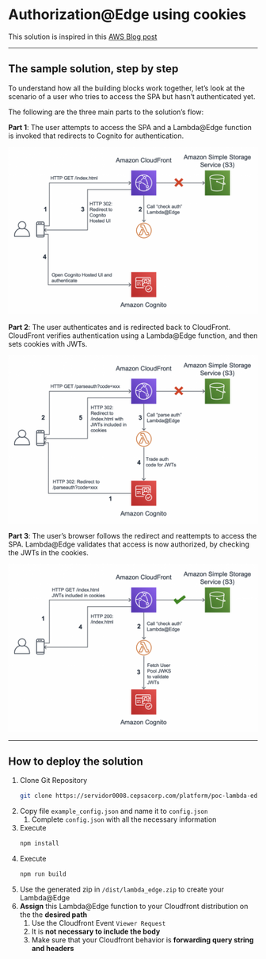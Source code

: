 # Authorization@Edge using cookies

This solution is inspired in this [AWS Blog post](https://aws.amazon.com/es/blogs/networking-and-content-delivery/authorizationedge-using-cookies-protect-your-amazon-cloudfront-content-from-being-downloaded-by-unauthenticated-users/)

---

## The sample solution, step by step
To understand how all the building blocks work together, let’s look at the scenario of a user who tries to access the SPA but hasn’t authenticated yet.

The following are the three main parts to the solution’s flow:

**Part 1**: The user attempts to access the SPA and a Lambda@Edge function is invoked that redirects to Cognito for authentication.

![Auth part 1](/docs/images/part-1.png)

**Part 2**: The user authenticates and is redirected back to CloudFront. CloudFront verifies authentication using a Lambda@Edge function, and then sets cookies with JWTs.

![Auth part 3](/docs/images/part-2.png)

**Part 3**: The user’s browser follows the redirect and reattempts to access the SPA. Lambda@Edge validates that access is now authorized, by checking the JWTs in the cookies.

![Auth part 3](/docs/images/part-3.png)

---

## How to deploy the solution

1. Clone Git Repository
    ````bash
    git clone https://servidor0008.cepsacorp.com/platform/poc-lambda-edge-auth-cognito.git
2. Copy file `example_config.json` and name it to `config.json`
    1. Complete `config.json` with all the necessary information
3. Execute 
    ````bash
    npm install
4. Execute 
    ````bash
    npm run build
5. Use the generated zip in `/dist/lambda_edge.zip` to create your Lambda@Edge
6. **Assign** this Lambda@Edge function to your Cloudfront distribution on the the **desired path**
    1. Use the Cloudfront Event `Viewer Request`
    1. It is **not necessary to include the body**
    1. Make sure that your Cloudfront behavior is **forwarding query string and headers**

